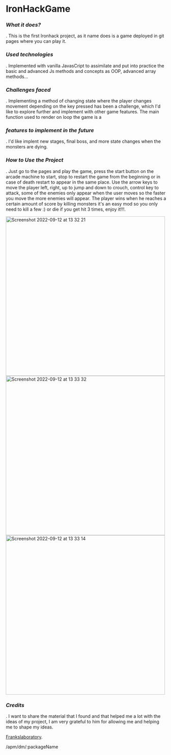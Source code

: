 # IronHackGame

### ___What it does?___
  . This is the first Ironhack project, as it name does is a game deployed in git pages where you can play it.

### ***Used technologies***
  . Implemented with vanilla JavasCript to assimilate and put into practice the basic and advanced Js methods and concepts as OOP, advanced array          methods... 

### ***Challenges faced***
  . Implementing a method of changing state where the player changes movement depending on the key pressed has been a challenge, which I'd like to explore further and implement with other game features.
The main function used to render on loop the game is a  


### ***features to implement in the future***
 . I'd like implent new stages, final boss, and more state changes when the monsters are dying.
 
###  ***How to Use the Project***
 . Just go to the pages and play the game, press the start button on the arcade machine to start, stop to restart the game from the beginning or in case of death restart to appear in the same place. 
Use the arrow keys to move the player left, right, up to jump and down to crouch, control key to attack, some of the enemies only appear when the user moves so the faster you move the more enemies will appear. The player wins when he reaches a certain amount of score by killing monsters it's an easy mod so you only need to kill a few :) or die if you get hit 3 times, enjoy it!!!.

<img width="500" alt="Screenshot 2022-09-12 at 13 32 21" src="https://user-images.githubusercontent.com/66803474/189879176-b4e1bdf2-c6f6-4863-96dd-8ba10697f613.png">

<img width="500" alt="Screenshot 2022-09-12 at 13 33 32" src="https://user-images.githubusercontent.com/66803474/189879218-8aa5f6a9-8c3f-4be3-8eab-d35f703109c6.png">

<img width="500" alt="Screenshot 2022-09-12 at 13 33 14" src="https://user-images.githubusercontent.com/66803474/189879238-13a1d447-322b-47c6-8d42-a1bb180dfae8.png">


 
###  ***Credits***

. I want to share the material that I found and that helped me a lot with the ideas of my project, I am very grateful to him for allowing me and helping me to shape my ideas. 

[Frankslaboratory](https://www.youtube.com/c/Frankslaboratory/).


/apm/dm/:packageName  
